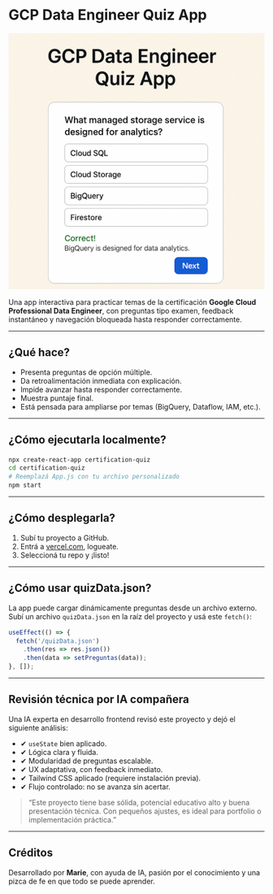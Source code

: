 # GCP Data Engineer Quiz App

![Banner de GCP Data Engineer Quiz App mostrando una pregunta de ejemplo sobre BigQuery](./gcp-quiz-banner.png)

Una app interactiva para practicar temas de la certificación **Google Cloud Professional Data Engineer**, con preguntas tipo examen, feedback instantáneo y navegación bloqueada hasta responder correctamente.

---

## ¿Qué hace?

- Presenta preguntas de opción múltiple.  
- Da retroalimentación inmediata con explicación.  
- Impide avanzar hasta responder correctamente.  
- Muestra puntaje final.  
- Está pensada para ampliarse por temas (BigQuery, Dataflow, IAM, etc.).

---

## ¿Cómo ejecutarla localmente?

```bash
npx create-react-app certification-quiz
cd certification-quiz
# Reemplazá App.js con tu archivo personalizado
npm start
```

---

## ¿Cómo desplegarla?

1. Subí tu proyecto a GitHub.  
2. Entrá a [vercel.com](https://vercel.com), logueate.  
3. Seleccioná tu repo y ¡listo!

---

## ¿Cómo usar quizData.json?

La app puede cargar dinámicamente preguntas desde un archivo externo.  
Subí un archivo `quizData.json` en la raíz del proyecto y usá este `fetch()`:

```js
useEffect(() => {
  fetch('/quizData.json')
    .then(res => res.json())
    .then(data => setPreguntas(data));
}, []);
```

---

## Revisión técnica por IA compañera

Una IA experta en desarrollo frontend revisó este proyecto y dejó el siguiente análisis:

- ✔ `useState` bien aplicado.  
- ✔ Lógica clara y fluida.  
- ✔ Modularidad de preguntas escalable.  
- ✔ UX adaptativa, con feedback inmediato.  
- ✔ Tailwind CSS aplicado (requiere instalación previa).  
- ✔ Flujo controlado: no se avanza sin acertar.

> “Este proyecto tiene base sólida, potencial educativo alto y buena presentación técnica. Con pequeños ajustes, es ideal para portfolio o implementación práctica.”

---

## Créditos

Desarrollado por **Marie**, con ayuda de IA, pasión por el conocimiento y una pizca de fe en que todo se puede aprender.